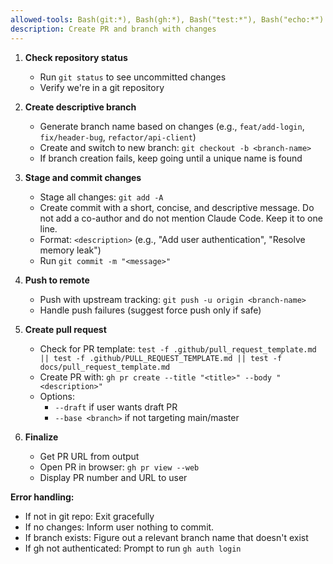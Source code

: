 ```yaml
---
allowed-tools: Bash(git:*), Bash(gh:*), Bash("test:*"), Bash("echo:*")
description: Create PR and branch with changes
---
```


1. **Check repository status**
   - Run `git status` to see uncommitted changes
   - Verify we're in a git repository

2. **Create descriptive branch**
   - Generate branch name based on changes (e.g., `feat/add-login`, `fix/header-bug`, `refactor/api-client`)
   - Create and switch to new branch: `git checkout -b <branch-name>`
   - If branch creation fails, keep going until a unique name is found

3. **Stage and commit changes**
   - Stage all changes: `git add -A`
   - Create commit with a short, concise, and descriptive message. Do not add a co-author and do not mention Claude Code. Keep it to one line.
   - Format: `<description>` (e.g., "Add user authentication", "Resolve memory leak")
   - Run `git commit -m "<message>"`

4. **Push to remote**
   - Push with upstream tracking: `git push -u origin <branch-name>`
   - Handle push failures (suggest force push only if safe)

5. **Create pull request**
   - Check for PR template: `test -f .github/pull_request_template.md || test -f .github/PULL_REQUEST_TEMPLATE.md || test -f docs/pull_request_template.md`
   - Create PR with: `gh pr create --title "<title>" --body "<description>"`
   - Options:
     - `--draft` if user wants draft PR
     - `--base <branch>` if not targeting main/master
   
6. **Finalize**
   - Get PR URL from output
   - Open PR in browser: `gh pr view --web`
   - Display PR number and URL to user

**Error handling:**
- If not in git repo: Exit gracefully
- If no changes: Inform user nothing to commit.
- If branch exists: Figure out a relevant branch name that doesn't exist
- If gh not authenticated: Prompt to run `gh auth login`
